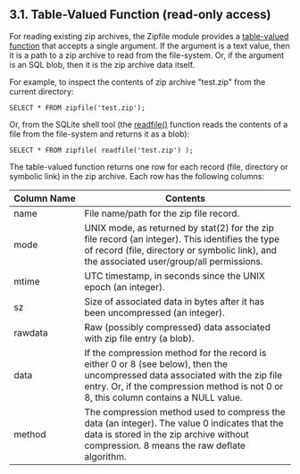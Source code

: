 ## 3\.1\. Table\-Valued Function (read\-only access)


For reading existing zip archives, the Zipfile module provides a
[table\-valued function](vtab.html#tabfunc2) that accepts a single argument. If the argument
is a text value, then it is a path to a zip archive to read from the
file\-system. Or, if the argument is an SQL blob, then it is the zip
archive data itself.



For example, to inspect the contents of zip archive "test.zip" from 
the current directory:




```
SELECT * FROM zipfile('test.zip');

```

Or, from the SQLite shell tool (the [readfile()](cli.html#fileio) 
function reads the contents of a file from the file\-system and returns it as a
blob):




```
SELECT * FROM zipfile( readfile('test.zip') );

```

The table\-valued function returns one row for each record (file, 
directory or symbolic link) in the zip archive. Each row has the 
following columns:





| Column Name | Contents |
| --- | --- |
| name | File name/path for the zip file record. |
| mode | UNIX mode, as returned by stat(2\) for the zip file record (an  integer). This identifies the type of record (file, directory  or symbolic link), and the associated user/group/all   permissions. |
| mtime | UTC timestamp, in seconds since the UNIX epoch (an integer). |
| sz | Size of associated data in bytes after it has been   uncompressed (an integer). |
| rawdata | Raw (possibly compressed) data associated with zip file  entry (a blob). |
| data | If the compression method for the record is either 0 or 8  (see below), then the uncompressed data associated with the  zip file entry. Or, if the compression method is not 0 or 8,   this column contains a NULL value. |
| method | The compression method used to compress the data (an  integer). The value 0 indicates that the data is stored  in the zip archive without compression. 8 means the  raw deflate algorithm. |


